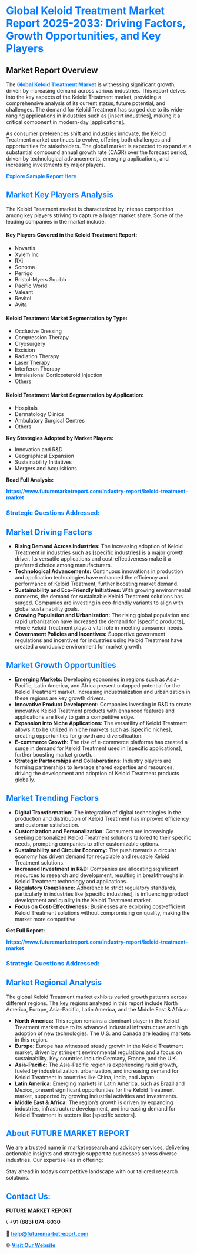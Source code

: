 <h1 style="color: #007BFF;">Global Keloid Treatment Market Report 2025-2033: Driving Factors, Growth Opportunities, and Key Players</h1>

<section id="overview">
<h2>Market Report Overview</h2>
<p>The <a href="https://www.futuremarketreport.com/industry-report/keloid-treatment-market" style="color: #007BFF; text-decoration: none;"><strong>Global Keloid Treatment Market</strong></a> is witnessing significant growth, driven by increasing demand across various industries. This report delves into the key aspects of the Keloid Treatment market, providing a comprehensive analysis of its current status, future potential, and challenges. The demand for Keloid Treatment has surged due to its wide-ranging applications in industries such as [insert industries], making it a critical component in modern-day [applications].</p>
<p>As consumer preferences shift and industries innovate, the Keloid Treatment market continues to evolve, offering both challenges and opportunities for stakeholders. The global market is expected to expand at a substantial compound annual growth rate (CAGR) over the forecast period, driven by technological advancements, emerging applications, and increasing investments by major players.</p>
</section>

<section id="overview">
<p><a href="https://www.futuremarketreport.com/request-sample/reportId=54409" style="color: #007BFF; text-decoration: none;"><strong>Explore Sample Report Here</strong></a></p>
</section>

<section id="key-players">
<h2 style="color: #007BFF;">Market Key Players Analysis</h2>
<p>The Keloid Treatment market is characterized by intense competition among key players striving to capture a larger market share. Some of the leading companies in the market include:</p>
<h4>Key Players Covered in the Keloid Treatment Report:</h4>
<ul><li>Novartis</li><li>Xylem Inc</li><li>RXi</li><li>Sonoma</li><li>Perrigo</li><li>Bristol-Myers Squibb</li><li>Pacific World</li><li>Valeant</li><li>Revitol</li><li>Avita</li></ul>
<h4>Keloid Treatment Market Segmentation by Type:</h4>
<ul><li>Occlusive Dressing</li><li>Compression Therapy</li><li>Cryosurgery</li><li>Excision</li><li>Radiation Therapy</li><li>Laser Therapy</li><li>Interferon Therapy</li><li>Intralesional Corticosteroid Injection</li><li>Others</li></ul>

<h4>Keloid Treatment Market Segmentation by Application:</h4>
<ul><li>Hospitals</li><li>Dermatology Clinics</li><li>Ambulatory Surgical Centres</li><li>Others</li></ul>
<p><strong>Key Strategies Adopted by Market Players:</strong></p>
<ul>
<li>Innovation and R&D</li>
<li>Geographical Expansion</li>
<li>Sustainability Initiatives</li>
<li>Mergers and Acquisitions</li>
</ul>
</section>

<section>
<p><strong>Read Full Analysis: </strong></p><a href="https://www.futuremarketreport.com/industry-report/keloid-treatment-market" style="color: #007BFF; text-decoration: none;"><strong>https://www.futuremarketreport.com/industry-report/keloid-treatment-market</strong></a>
<h3 style="color: #007BFF;">Strategic Questions Addressed:</h3>
</section>

<section id="driving-factors">
<h2 style="color: #007BFF;">Market Driving Factors</h2>
<ul>
<li><strong>Rising Demand Across Industries:</strong> The increasing adoption of Keloid Treatment in industries such as [specific industries] is a major growth driver. Its versatile applications and cost-effectiveness make it a preferred choice among manufacturers.</li>
<li><strong>Technological Advancements:</strong> Continuous innovations in production and application technologies have enhanced the efficiency and performance of Keloid Treatment, further boosting market demand.</li>
<li><strong>Sustainability and Eco-Friendly Initiatives:</strong> With growing environmental concerns, the demand for sustainable Keloid Treatment solutions has surged. Companies are investing in eco-friendly variants to align with global sustainability goals.</li>
<li><strong>Growing Population and Urbanization:</strong> The rising global population and rapid urbanization have increased the demand for [specific products], where Keloid Treatment plays a vital role in meeting consumer needs.</li>
<li><strong>Government Policies and Incentives:</strong> Supportive government regulations and incentives for industries using Keloid Treatment have created a conducive environment for market growth.</li>
</ul>
</section>

<section id="growth-opportunities">
<h2 style="color: #007BFF;">Market Growth Opportunities</h2>
<ul>
<li><strong>Emerging Markets:</strong> Developing economies in regions such as Asia-Pacific, Latin America, and Africa present untapped potential for the Keloid Treatment market. Increasing industrialization and urbanization in these regions are key growth drivers.</li>
<li><strong>Innovative Product Development:</strong> Companies investing in R&D to create innovative Keloid Treatment products with enhanced features and applications are likely to gain a competitive edge.</li>
<li><strong>Expansion into Niche Applications:</strong> The versatility of Keloid Treatment allows it to be utilized in niche markets such as [specific niches], creating opportunities for growth and diversification.</li>
<li><strong>E-commerce Growth:</strong> The rise of e-commerce platforms has created a surge in demand for Keloid Treatment used in [specific applications], further boosting market growth.</li>
<li><strong>Strategic Partnerships and Collaborations:</strong> Industry players are forming partnerships to leverage shared expertise and resources, driving the development and adoption of Keloid Treatment products globally.</li>
</ul>
</section>

<section id="trending-factors">
<h2 style="color: #007BFF;">Market Trending Factors</h2>
<ul>
<li><strong>Digital Transformation:</strong> The integration of digital technologies in the production and distribution of Keloid Treatment has improved efficiency and customer satisfaction.</li>
<li><strong>Customization and Personalization:</strong> Consumers are increasingly seeking personalized Keloid Treatment solutions tailored to their specific needs, prompting companies to offer customizable options.</li>
<li><strong>Sustainability and Circular Economy:</strong> The push towards a circular economy has driven demand for recyclable and reusable Keloid Treatment solutions.</li>
<li><strong>Increased Investment in R&D:</strong> Companies are allocating significant resources to research and development, resulting in breakthroughs in Keloid Treatment technology and applications.</li>
<li><strong>Regulatory Compliance:</strong> Adherence to strict regulatory standards, particularly in industries like [specific industries], is influencing product development and quality in the Keloid Treatment market.</li>
<li><strong>Focus on Cost-Effectiveness:</strong> Businesses are exploring cost-efficient Keloid Treatment solutions without compromising on quality, making the market more competitive.</li>
</ul>
</section>

<section>
<p><strong>Get Full Report: </strong></p><a href="https://www.futuremarketreport.com/industry-report/keloid-treatment-market" style="color: #007BFF; text-decoration: none;"><strong>https://www.futuremarketreport.com/industry-report/keloid-treatment-market</strong></a>
<h3 style="color: #007BFF;">Strategic Questions Addressed:</h3>
</section>


<section id="regional-analysis">
<h2 style="color: #007BFF;">Market Regional Analysis</h2>
<p>The global Keloid Treatment market exhibits varied growth patterns across different regions. The key regions analyzed in this report include North America, Europe, Asia-Pacific, Latin America, and the Middle East & Africa:</p>
<ul>
<li><strong>North America:</strong> This region remains a dominant player in the Keloid Treatment market due to its advanced industrial infrastructure and high adoption of new technologies. The U.S. and Canada are leading markets in this region.</li>
<li><strong>Europe:</strong> Europe has witnessed steady growth in the Keloid Treatment market, driven by stringent environmental regulations and a focus on sustainability. Key countries include Germany, France, and the U.K.</li>
<li><strong>Asia-Pacific:</strong> The Asia-Pacific region is experiencing rapid growth, fueled by industrialization, urbanization, and increasing demand for Keloid Treatment in countries like China, India, and Japan.</li>
<li><strong>Latin America:</strong> Emerging markets in Latin America, such as Brazil and Mexico, present significant opportunities for the Keloid Treatment market, supported by growing industrial activities and investments.</li>
<li><strong>Middle East & Africa:</strong> The region’s growth is driven by expanding industries, infrastructure development, and increasing demand for Keloid Treatment in sectors like [specific sectors].</li>
</ul>
</section>

<footer>
<h2 style="color: #007BFF;">About FUTURE MARKET REPORT</h2>
<p>We are a trusted name in market research and advisory services, delivering actionable insights and strategic support to businesses across diverse industries. Our expertise lies in offering:</p>

<p>Stay ahead in today’s competitive landscape with our tailored research solutions.</p>

<h2 style="color: #007BFF;">Contact Us:</h2>
<p><strong>FUTURE MARKET REPORT</strong></p>
<p>📞 <strong>+91 (883) 074-8030</strong></p>
<p>📧 <strong><a href="mailto:help@futuremarketreport.com" style="color: #007BFF;">help@futuremarketreport.com</a></strong></p>
<p>🌐 <strong><a href="https://www.futuremarketreport.com/" style="color: #007BFF;">Visit Our Website</a></strong></p>
</footer>